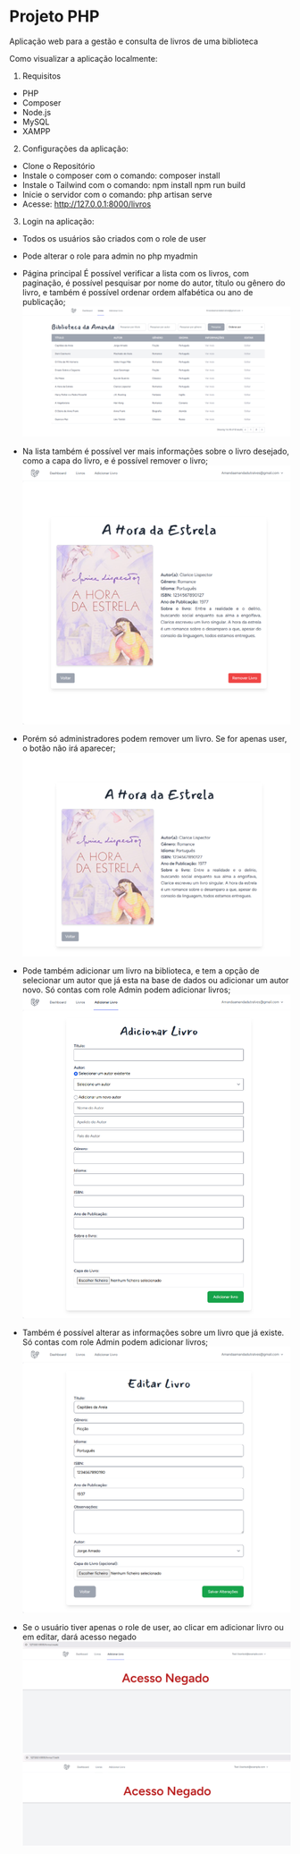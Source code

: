 # Projeto PHP
Aplicação web para a gestão e consulta de livros de uma biblioteca

Como visualizar a aplicação localmente:
1. Requisitos
- PHP
- Composer
- Node.js
- MySQL
- XAMPP

2. Configurações da aplicação:
- Clone o Repositório
- Instale o composer com o comando: composer install
- Instale o Tailwind com o comando: npm install  npm run build
- Inicie o servidor com o comando: php artisan serve
- Acesse: http://127.0.0.1:8000/livros

3. Login na aplicação:
- Todos os usuários são criados com o role de user
- Pode alterar o role para admin no php myadmin
 
- Página principal
 É possível verificar a lista com os livros, com paginação, é possível pesquisar por nome do autor, título ou gênero do livro, e também é possível ordenar ordem alfabética ou ano de publicação;
![Screenshot da aplicação](./imagens/inicial.png)

- Na lista também é possível ver mais informações sobre o livro desejado, como a capa do livro, e é possível remover o livro; 
![Screenshot da aplicação](./imagens/detalhes.png)

- Porém só administradores podem remover um livro. Se for apenas user, o botão não irá aparecer;
![Screenshot da aplicação](./imagens/detalhes_user.png)

- Pode também adicionar um livro na biblioteca, e tem a opção de selecionar um autor que já esta na base de dados ou adicionar um autor novo. Só contas com role Admin podem adicionar livros;
 ![Screenshot da aplicação](./imagens/adicionar.png) 

- Também é possível alterar as informações sobre um livro que já existe. Só contas com role Admin podem adicionar livros;
  ![Screenshot da aplicação](./imagens/editar.png)

- Se o usuário tiver apenas o role de user, ao clicar em adicionar livro ou em editar, dará acesso negado
  ![Screenshot da aplicação](./imagens/negado1.png)
  ![Screenshot da aplicação](./imagens/negado2.png)
